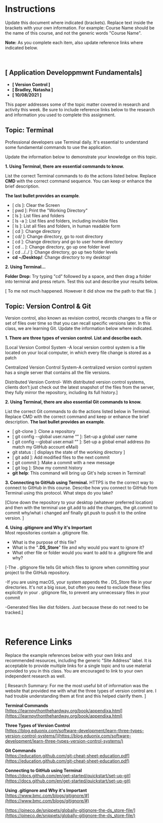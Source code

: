 # Instructions 
Update this document where indicated (brackets). Replace text inside the brackets with your own information. For example: Course Name should be the name of this course, and not the generic words "Course Name".

**Note:** As you complete each item, also update reference links where indicated below. 

<br>

## [ Application Developpmwnt Fundamentals] 

* **[ Version Control ]**
* **[ Bradley, Natasha ]**
* **[ 10/08/2021 ]**

This paper addresses some of the topic matter covered in research and activity this week. Be sure to include reference links below to the research and information you used to complete this assignment.

## Topic: Terminal
Professional developers use Terminal daily. It's essential to understand some fundamental commands to use the application. 

Update the information below to demonstrate your knowledge on this topic.   

**1. Using Terminal, there are essential commands to know.**

List the correct Terminal commands to do the actions listed below. Replace **CMD** with the correct command sequence. You can keep or enhance the brief description. 

**The last bullet provides an example**.

* [ cls ]: Clear the Screen 
* [ pwd ]: Print the "Working Directory"
* [ ls ]: List files and folders
* [ ls -a ]: List files and folders, including invisible files
* [ ls ]: List all files and folders, in human readable form
* [ cd ]: Change directory
* [ cd/ ]: Change directory, go to root directory
* [ cd ]: Change directory and go to user home directory
* [ cd .. ]: Change directory, go up one folder level
* [ cd ../../ ]: Change directory, go up two folder levels
* **cd ~/Desktop/**: Change directory to my desktop! 


**2. Using Terminal...**

**Folder Drop:** Try typing "cd" followed by a space, and then drag a folder into terminal and press return. Test this out and describe your results below.  

[ To me not much happened. However it did show me the path to that file. ]


## Topic: Version Control & Git
Version control, also known as revision control, records changes to a file or set of files over time so that you can recall specific versions later. In this class, we are learning Git. Update the information below where indicated.  

**1. There are three types of version control. List and describe each.**

[Local Version Control System -A local version control system is a file located on your local computer, in which every file change is stored as a patch

Centralized Version Control System-A centralized version control system has a single server that contains all the file versions.

Distributed Version Control- With distributed version control systems, clients don’t just check out the latest snapshot of the files from the server, they fully mirror the repository, including its full history.]




**2. Using Terminal, there are also essential Git commands to know.**

List the correct Git commands to do the actions listed below in Terminal. Replace CMD with the correct command and keep or enhance the brief description. **The last bullet provides an example**. 

* [ git-clone ]: Clone a repository
* [ git config --global user.name “” ]: Set-up a global user name
* [ git config --global user.email “” ]: Set-up a global email address (to match my GitHub account eMail)
* git status : [ displays the state of the working directory ]
* [ git add  ]: Add modified files to the next commit
* [ git commit ]: Make a commit with a new message
* [ git log ]: Show my commit history
* **git help**: This command will bring up Git's help screen in Terminal!
    



**3. Connecting to GitHub using Terminal.**
HTTPS is the the correct way to connect to GitHub in this course. Describe how you connect to GitHub from Terminal using this protocol. What steps do you take? 

[Clone down the repository to your desktop (whatever preferred location) and then with the terminal use git.add to add the changes, the git.commit to commit why/what i changed anf finally git.push to push it to the online version. ]



**4. Using .gitignore and Why it's Important**  
Most repositories contain a .gitignore file. 

* What is the purpose of this file?  
* What is the "**.DS_Store**" file and why would you want to ignore it?
* What other file or folder would you want to add to a .gitignore file and why? 


[-The . gitignore file tells Git which files to ignore when committing your project to the GitHub repository. 

-If you are using macOS, your system appends the . DS_Store file in your directories. It's not a big issue, but often you need to exclude these files explicitly in your . gitignore file, to prevent any unnecessary files in your commit

-Generated files like dist folders. Just because these do not need to be tracked.]



<br>

# Reference Links
Replace the example references below with your own links and recommended resources, including the generic "Site Address" label. It is acceptable to provide multiple links for a single topic and to use material provided to you in this class. You are encouraged to link to your own independent research as well. 

[ Research Summary: For me the most useful bit of information was the website that provided me with what the three types of version control are. I had trouble understanding them at first and this helped clairify them. ]

**Terminal Commands**  
[https://learnpythonthehardway.org/book/appendixa.html](https://learnpythonthehardway.org/book/appendixa.html)  

**Three Types of Version Control**  
[https://blog.eduonix.com/software-development/learn-three-types-version-control-systems/](https://blog.eduonix.com/software-development/learn-three-types-version-control-systems/)

**Git Commands**  
[https://education.github.com/git-cheat-sheet-education.pdf](https://education.github.com/git-cheat-sheet-education.pdf)

**Connecting to GitHub using Terminal**  
[https://docs.github.com/en/get-started/quickstart/set-up-git](https://docs.github.com/en/get-started/quickstart/set-up-git)

**Using .gitignore and Why it's Important**  
[https://www.bmc.com/blogs/gitignore/#](https://www.bmc.com/blogs/gitignore/#)

[https://pineco.de/snippets/globally-gitignore-the-ds_store-file/](https://pineco.de/snippets/globally-gitignore-the-ds_store-file/)





